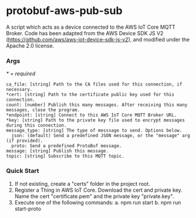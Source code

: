# protobuf-aws-pub-sub
A script which acts as a device connected to the AWS IoT Core MQTT Broker. Code has been adapted from the AWS Device SDK JS V2 (https://github.com/aws/aws-iot-device-sdk-js-v2), and modified under the Apache 2.0 license.

### Args
_* = required_
```
ca_file: [string] Path to the CA files used for this connection, if necessary.
*cert: [string] Path to the certificate public key used for this connection.
count: [number] Publish this many messages. After receiving this many messages, close the program.
*endpoint: [string] Connect to this AWS IoT Core MQTT Broker URL.
*key: [string] Path to the private key file used to encrypt messages during this connection.
message_type: [string] The type of messsage to send. Options below.
  json: (default) Send a predefined JSON message, or the "message" arg (if provided).
  proto: Send a predefined ProtoBuf message.  
message: [string] Publish this message.
topic: [string] Subscribe to this MQTT topic.
```

### Quick Start
1. If not existing, create a "certs" folder in the project root.
2. Register a Thing in AWS IoT Core. Download the cert and private key. Name the cert "certificate.pem" and the private key "private.key".
3. Execute one of the following commands:
  a. npm run start
  b. npm run start-proto